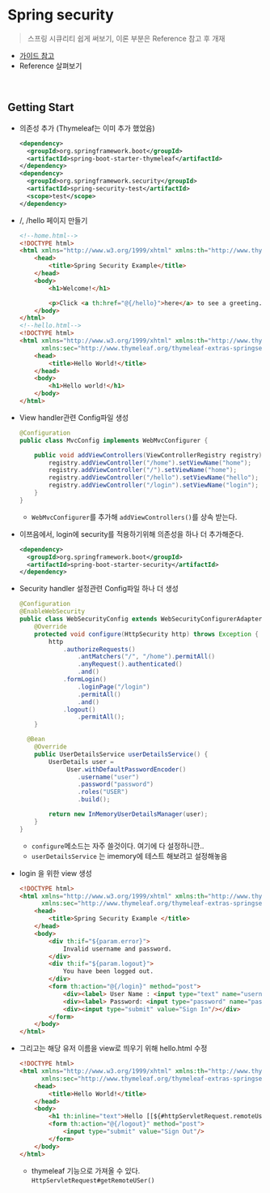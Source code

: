 # Spring security

> 스프링 시큐리티 쉽게 써보기, 이론 부분은 Reference 참고 후 개재

- [가이드 참고](https://spring.io/guides/gs/securing-web/)
- Reference 살펴보기

<br/>

## Getting Start

- 의존성 추가 (Thymeleaf는 이미 추가 했었음)

  ```xml
  <dependency>
    <groupId>org.springframework.boot</groupId>
    <artifactId>spring-boot-starter-thymeleaf</artifactId>
  </dependency>
  <dependency>
    <groupId>org.springframework.security</groupId>
    <artifactId>spring-security-test</artifactId>
    <scope>test</scope>
  </dependency>
  ```

- /, /hello 페이지 만들기

  ```html
  <!--home.html-->
  <!DOCTYPE html>
  <html xmlns="http://www.w3.org/1999/xhtml" xmlns:th="http://www.thymeleaf.org" xmlns:sec="http://www.thymeleaf.org/thymeleaf-extras-springsecurity3">
      <head>
          <title>Spring Security Example</title>
      </head>
      <body>
          <h1>Welcome!</h1>
  
          <p>Click <a th:href="@{/hello}">here</a> to see a greeting.</p>
      </body>
  </html>
  <!--hello.html-->
  <!DOCTYPE html>
  <html xmlns="http://www.w3.org/1999/xhtml" xmlns:th="http://www.thymeleaf.org"
        xmlns:sec="http://www.thymeleaf.org/thymeleaf-extras-springsecurity3">
      <head>
          <title>Hello World!</title>
      </head>
      <body>
          <h1>Hello world!</h1>
      </body>
  </html>
  ```

- View handler관련 Config파일 생성

  ```java
  @Configuration
  public class MvcConfig implements WebMvcConfigurer {
  
      public void addViewControllers(ViewControllerRegistry registry) {
          registry.addViewController("/home").setViewName("home");
          registry.addViewController("/").setViewName("home");
          registry.addViewController("/hello").setViewName("hello");
          registry.addViewController("/login").setViewName("login");
      }
  }
  ```

  - `WebMvcConfigurer`를 추가해 `addViewControllers()`를 상속 받는다.

- 이쯔음에서, login에 security를 적용하기위해 의존성을 하나 더 추가해준다.

  ```xml
  <dependency>
    <groupId>org.springframework.boot</groupId>
    <artifactId>spring-boot-starter-security</artifactId>
  </dependency>
  ```

- Security handler 설정관련 Config파일 하나 더 생성

  ```java
  @Configuration
  @EnableWebSecurity
  public class WebSecurityConfig extends WebSecurityConfigurerAdapter {
      @Override
      protected void configure(HttpSecurity http) throws Exception {
          http
              .authorizeRequests()
                  .antMatchers("/", "/home").permitAll()
                  .anyRequest().authenticated()
                  .and()
              .formLogin()
                  .loginPage("/login")
                  .permitAll()
                  .and()
              .logout()
                  .permitAll();
      }
  
    @Bean
      @Override
      public UserDetailsService userDetailsService() {
          UserDetails user =
               User.withDefaultPasswordEncoder()
                  .username("user")
                  .password("password")
                  .roles("USER")
                  .build();
  
          return new InMemoryUserDetailsManager(user);
      }
  }
  ```

  - `configure`메소드는 자주 쓸것이다. 여기에 다 설정하니깐..
  - `userDetailsService` 는 imemory에 테스트 해보려고 설정해놓음

- login 을 위한 view 생성

  ```html
  <!DOCTYPE html>
  <html xmlns="http://www.w3.org/1999/xhtml" xmlns:th="http://www.thymeleaf.org"
        xmlns:sec="http://www.thymeleaf.org/thymeleaf-extras-springsecurity3">
      <head>
          <title>Spring Security Example </title>
      </head>
      <body>
          <div th:if="${param.error}">
              Invalid username and password.
          </div>
          <div th:if="${param.logout}">
              You have been logged out.
          </div>
          <form th:action="@{/login}" method="post">
              <div><label> User Name : <input type="text" name="username"/> </label></div>
              <div><label> Password: <input type="password" name="password"/> </label></div>
              <div><input type="submit" value="Sign In"/></div>
          </form>
      </body>
  </html>
  ```

- 그리고는 해당 유저 이름을 view로 띄우기 위해 hello.html 수정

  ```html
  <!DOCTYPE html>
  <html xmlns="http://www.w3.org/1999/xhtml" xmlns:th="http://www.thymeleaf.org"
        xmlns:sec="http://www.thymeleaf.org/thymeleaf-extras-springsecurity3">
      <head>
          <title>Hello World!</title>
      </head>
      <body>
          <h1 th:inline="text">Hello [[${#httpServletRequest.remoteUser}]]!</h1>
          <form th:action="@{/logout}" method="post">
              <input type="submit" value="Sign Out"/>
          </form>
      </body>
  </html>
  ```
  - thymeleaf 기능으로 가져올 수 있다. `HttpServletRequest#getRemoteUSer()`

